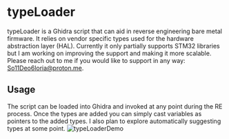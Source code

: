 # typeLoader

typeLoader is a Ghidra script that can aid in reverse engineering bare metal firmware. It relies on vendor specific types used for the hardware abstraction layer (HAL). Currently it only partially supports STM32 libraries but I am working on improving the support and making it more scalable. Please reach out to me if you would like to support in any way: So11Deo6loria@proton.me. 

## Usage
The script can be loaded into Ghidra and invoked at any point during the RE process. Once the types are added you can simply cast variables as pointers to the added types. I also plan to explore automatically suggesting types at some point. 
![typeLoaderDemo](https://github.com/So11Deo6loria/typeLoader/assets/14260835/afa93db9-573e-4f7e-901e-ae67312ff5c1)
